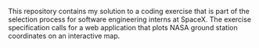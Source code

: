 This repository contains my solution to a coding exercise that is part of the selection process for software engineering interns at SpaceX. The exercise specification calls for a web application that plots NASA ground station coordinates on an interactive map.